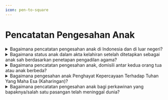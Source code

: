 ```yaml
---
icon: pen-to-square
---
```


# Pencatatan Pengesahan Anak

<details>

<summary>Bagaimana pencatatan pengesahan anak di Indonesia dan di luar negeri?</summary>

Berdasarkan penjelasan Pasal 50 ayat (1)&#x20;Undang-Undang Nomor 24 Tahun 2013 diatur bahwa Yang dimaksud dengan "Pengesahan Anak" merupakan pengesahan status seorang anak yang lahir dari perkawinan yang telah sah menurut hukum agama, pada saat pencatatan perkawinan dari kedua orang tua anak tersebut telah sah menurut hukum&#x20;negara.

**a. Pencatatan pengesahan anak di Indonesia.**

Setiap pengesahan anak wajib dilaporkan&#x20;oleh orang tua kepada Instansi Pelaksana paling lambat 30 (tiga puluh) hari sejak ayah dan ibu dari anak yang bersangkutan melakukan perkawinan dan mendapatkan akta perkawinan. Pengesahan anak hanya berlaku bagi anak yang orang tuanya telah melaksanakan perkawinan sah menurut&#x20;hukum agama dan hukum negara.

Persyaratan&#x20;pencatatan pengesahan anak dimaksud berupa:

1. kutipan akta kelahiran;
2. kutipan akta perkawinan yang menerangkan   &#x20;terjadinya peristiwa perkawinan agama atau kepercayaan terhadap Tuhan Yang Maha Esa terjadi sebelum kelahiran anak;
3. KK orang tua; dan
4. KTP-el; atau
5. Dokumen Pedalanan bagi ayah atau ibu   &#x20;Orang Asing.

Disdukcapil Kabupaten/Kota atau UPT Disdukcapil&#x20;Kabupaten/Kota mencatat dalam register akta&#x20;pengesahan anak dan menerbitkan kutipan akta pengesahan anak, membuat catatan pinggir dalam register akta kelahiran dan kutipan akta kelahiran serta kutipan akta pengakuan anak dan kutipan akta kelahiran yang telah diberikan&#x20;catatan pinggir disampaikan kepada Pemohon.

**b. Pencatatan pengesahan anak Penduduk yang&#x20;dilahirkan&#x20;sebelum orang&#x20;tuanya melaksanakan perkawinan sah menurut hukum agama atau kepercayaan terhadap Tuhan Yang Maha Esa dilakukan berdasarkan penetapan&#x20;pengadilan.**

Persyaratan pencatatan pengesahan anak&#x20;dimaksud berupa:

1. kutipan akta kelahiran;
2. kutipan akta perkawinan yang menerangkan   &#x20;terjadinya peristiwa perkawinan agama atau kepercayaan terhadap Tuhan Yang Maha Esa terjadi sebelum kelahiran anak; dan
3. Dokumen Perjalanan Republik Indonesia.

Disdukcapil Kabupaten/Kota atau UPT Disdukcapil&#x20;Kabupaten/Kota membuat catatan pinggir dalam&#x20;register akta kelahiran dan kutipan akta kelahiran dan kutipan akta kelahiran yang telah diberikan catatan pinggir disampaikan kepada Pemohon.

**c. Pencatatan pengesahan anak di luar negeri.**

1. **Pencatatan pengesahan anak bagi WNI   &#x20;Bukan Penduduk di luar negeri.**   \
   Persyaratan pengesahan anak bagi WNI   &#x20;Bukan Penduduk di Luar Negeri dimaksud berupa:   \
   a) kutipan akta kelahiran;   \
   b) kutipan akta perkawinan yang   &#x20;menerangkan   &#x20;terjadinya peristiwa perkawinan agama atau Kepercayaan Terhadap Tuhan Yang Maha Esa terjadi   &#x20;sebelum kelahiran anak; dan   \
   c) Dokumen Perjalanan Republik Indonesia \
   \
   Perwakilan Republik Indonesia mencatat dalam register akta pengesahan anak dan menerbitkan kutipan akta pengesahan anak dan membuat catatan pinggir dalam register akta kelahiran dan kutipan akta kelahiran;   &#x20;serta kutipan akta pengesahan anak dan kutipan akta kelahiran yang telah diberikan catatan   &#x20;pinggir disampaikan kepada Pemohon.
2. **Pencatatan pengesahan anak bagi WNI   &#x20;Bukan Penduduk di luar negeri yang dilahirkan   &#x20;sebelum orangtuanya   &#x20;melaksanakan perkawinan sah menurut   &#x20;hukum agama atau kepercayaan terhadap Tuhan Yang Maha Esa.**   \
   Persyaratan pengakuan anak bagi WNI Bukan   &#x20;Penduduk di luar negeri dimaksud berupa:   \
   a) salinan penetapan pengadilan dari   &#x20;pengadilan yang berwenang sesuai dengan ketentuan peraturan perundang undangan;   \
   b) kutipan akta kelahiran; dan   \
   c) Dokumen Perjalanan Republik Indonesia.\
   \
   Perwakilan RI membuat catatan pinggir dalam   &#x20;register akta kelahiran dan kutipan akta kelahiran; dan kutipan akta kelahiran yang telah diberikan catatan pinggir disampaikan Kepada Pemohon.

**Sumber rujukan:**&#x20;

* Pasal 50 Undang-Undang Nomor 24 Tahun 2013  &#x20;tentang Perubahan atas Undang-Undang Nomor 23 Tahun 2006 tentang Administrasi Kependudukan. ([link](https://dukcapil.kemendagri.go.id/download/detail/3))
* Pasal 50 dan Pasal 52 Peraturan Presiden Nomor  &#x20;96 Tahun 2018 tentang Persyaratan dan Tata Cara Pendaftaran Penduduk dan Pencatatan Sipil. ([link](https://dukcapil.kemendagri.go.id/download/detail/14))
* Pasal 75, Pasal 76, Pasal 77, Pasal 78 dan Pasal  &#x20;79 Peraturan Menteri Dalam Negeri Nomor 108 Tahun 2019 tentang Peraturan Pelaksanaan Peraturan Presiden Nomor 96 Tahun 2018 tentang Persyaratan dan Tata Cara Pendaftaran Penduduk dan Pencatatan Sipil. ([link](https://peraturan.bpk.go.id/Details/138582/permendagri-no-108-tahun-2019))
* Peraturan Menteri Dalam Negeri Nomor 109 Tahun  &#x20;2019 tentang Formulir dan Buku Yang Digunakan Dalam Administrasi Kependudukan. ([link](https://peraturan.bpk.go.id/Details/138575/permendagri-no-109-tahun-2019))
* Keputusan Menteri Dalam Negeri Nomor 400.8.2  5484.Dukcapil Tahun 2022 tentang Petunjuk Teknis  &#x20;Pelayanan Pencatatan Sipil.&#x20;
* Surat Dirjen Dukcapil yang ditujukan kepada  &#x20;Kepala Dinas Dukcapil di Seluruh Indonesia Nomor 470/13287/Dukcapil tanggal 28 September 2021  &#x20;hal Jenis Layanan, Persyaratan dan Penjelasan Pendaftaran Penduduk dan Pencatatan Sipil.

{% hint style="success" %}
Dibuat:  23 Juni 2025 10:00 WIB | Perubahan terakhir: 23 Juni 2025 10:00 WIB
{% endhint %}

</details>



<details>

<summary>Bagaimana status anak dalam akta kelahiran setelah ditetapkan sebagai anak sah berdasarkan penetapan pengadilan agama?</summary>

Pencantuman status anak dalam akta kelahiran&#x20;karena anak tersebut sudah ditetapkan sebagai anak sah dari kedua orang tuanya berdasarkan Penetapan Pengadilan Agama, maka nama kedua orang tuanya dapat dicantumkan dalam akta kelahiran anak dimaksud.

**Sumber rujukan:**

Surat Dirjen Dukcapil No. 472.11/13653/Dukcapil Tgl&#x20;15 Desember 2020 kpd Kadis Dukcapil Kab. Kudus.

{% hint style="success" %}
Dibuat:  23 Juni 2025 10:00 WIB | Perubahan terakhir: 23 Juni 2025 10:00 WIB
{% endhint %}

</details>



<details>

<summary>Bagaimana pencatatan pengesahan anak, domisili antar kedua orang tua atau anak berbeda?</summary>

a. Berdasarkan Pasal 102 b Undang-Undang Nomor&#x20;24 Tahun 2013, intinya diatur bahwa pelayanan administrasi kependudukan dilaporkan oleh penduduk di Disdukcapil Kabupaten/Kota tempat penduduk berdomisili.

Pencatatan pengesahan anak dilaksanakan di Disdukcapil Kabupaten/Kota tempat penduduk berdomisili. Apabila domisili antar kedua orang tua atau anak berbeda, maka&#x20;pencatatan dapat dilaksanakan di salah satu domisili orang tua.

Karena akta kelahiran anak yang bersangkutan&#x20;diterbitkan oleh Disdukcapil Kabupaten/Kota A, sedangkan orang tuanya sudah menjadi penduduk Kabupaten/Kota B, maka pencatatan pengesahan anak&#x20;dilaksanakan di&#x20;Kabupaten/Kota B.&#x20;Selanjutnya B,&#x20;memberitahukan kepada Disdukcapil&#x20;Kabupaten/Kota A untuk membuat catatan pinggir pengesahan anak tersebut pada register akta kelahiran dimaksud.

b. Pasal 1 angka 39 Praturan Menteri Dalam Negeri&#x20;Nomor 19 Tahun 2010, disebutkan bahwa catatan pinggir diletakkan pada bagian pinggir akta atau bagian akta yang memungkinkan (di dalam/bagian muka atau belakang akta). Karena fotokopi kutipan akta kelahiran yang dilampirkan masih tersedia tempat yang cukup untuk membuat&#x20;catatan pinggir, yaitu di halaman depan sebelah kiri bawah serta pada halaman belakang sebelah kiri bawah dan di antara catatan pinggir sebelah kanan, Disdukcapil&#x20;Kabupaten/Kota&#x20;dapat membuat catatan pinggir pada tempat yang masih&#x20;tersedia tersebut.

**Sumber rujukan:**&#x20;

* Pasal 102 b UU Nomor 24 Tahun 2013 tentang  &#x20;Perubahan atas Undang-Undang Nomor 23 Tahun  &#x20;2006 tentang Administrasi Kependudukan. ([link](https://dukcapil.kemendagri.go.id/download/detail/3))
* Surat Dirjen Dukcapil No. 472.33/5020/Dukcapil Tgl  &#x20;16 Maret 2018 kpd Kadis Dukcapil Kab. Bangka Barat.

{% hint style="success" %}
Dibuat:  23 Juni 2025 10:00 WIB | Perubahan terakhir: 23 Juni 2025 10:00 WIB
{% endhint %}

</details>



<details>

<summary>Bagaimana pengesahan anak Penghayat Kepercayaan Terhadap Tuhan Yang Maha Esa (Kaharingan)?</summary>

a. Berdasarkan Pasal 50 ayat (1) Undang Undang&#x20;Nomor 24 Tahun 2013, mengamanatkan bahwa pengesahan anak merupakan pengesahan status seorang anak yang lahir dari perkawinan yang telah sah menurut hukum agama, pada saat pencatatan perkawinan dari kedua orang tua anak&#x20;tersebut telah sah menurut hukum Negara.

b. Merujuk Pasal 52 ayat (1) Peraturan Presiden&#x20;Nomor 96 Tahun 2018, yang pada intinya mengatur bahwa pencatatan pengesahan anak yang dilahirkan&#x20;sebelum orang&#x20;tuanya melaksanakan perkawinan sah menurut hukum&#x20;agama atau kepercayaan terhadap Tuhan YME dilakukan berdasarkan penetapan pengadilan.

c. Sehubungan dengan ketentuan diatas, diberikan&#x20;penjelasan bahwa:

1. Terhadap anak yang lahir dari perkawinan sah   &#x20;berdasarkan   &#x20;Penghayat   &#x20;Kepercayaan   &#x20;Terhadap Tuhan YME tetapi organisasi dan   &#x20;penghayat kepercayaan belum terdaftar dan tercatat pada kementerian yang membidangi kebudayaan maka status anak pada akta   &#x20;kelahiran adalah anak seorang ibu. Tetapi   &#x20;apabila dalam Kartu Keluarga status orang tua sudah menunjukkan hubungan pasangan suami isteri maka dapat juga dicantumkan nama ayahnya dengan penambahan frasa   &#x20;"perkawinannya belum tercatat sesuai dengan   &#x20;peraturan perundang-undangan.
2. Terhadap anak yang dilahirkan sebelum   &#x20;organisasi   &#x20;dan pemuka penghayat   &#x20;kepercayaan terdaftar dan tercatat pada kementerian yang membidangi kebudayaan, dapat dilakukan pengesahan anak   &#x20;berdasarkan penetapan pengadilan.
3. Pengesahan anak dari pasangan suami isteri   &#x20;penghayat kepercayaan dapat dilakukan pencatatan tanpa penetapan pengadilan, engan ketentuan:   \
   a)   &#x20;anak lahir setelah perkawinan sah   &#x20;menurut   &#x20;Penghayat Kepercayaan Terhadap Tuhan YME; dan\
   b)   &#x20;Organisasi dan pemuka penghayat yang   &#x20;berwenang untuk mengawinkan sudah terdaftar dan tercatat di kementerian yang membidangi kebudayaan.

**Sumber rujukan:**&#x20;

* Pasal 50 ayat (1) Undang Undang Nomor 24 Tahun  &#x20;2013 tentang Perubahan atas Undang-Undang Nomor 23 Tahun 2006 tentang Administrasi Kependudukan. ([link](https://dukcapil.kemendagri.go.id/download/detail/3))
* Pasal 52 ayat (1) Peraturan Presiden Nomor 96  &#x20;Tahun 2018 tentang Persyaratan dan Tata Cara Pendaftaran Penduduk dan Pencatatan Sipil. ([link](https://dukcapil.kemendagri.go.id/download/detail/14))
* Surat Dirjen Dukcapil No. 472.33/8466/Dukcapil Tgl  &#x20;30 Oktober 2019 kpd Kadis Dukcapil Kab Kotabaru.

{% hint style="success" %}
Dibuat:  23 Juni 2025 10:00 WIB | Perubahan terakhir: 23 Juni 2025 10:00 WIB
{% endhint %}

</details>



<details>

<summary>Bagaimana pencatatan pengesahan anak bagi perkawinan yang bapaknya/salah satu pasangan telah meninggal dunia?</summary>

a. Berdasarkan Pasal 50 Undang-Undang Nomor 24&#x20;Tahun 2013 tentang perubahan atas Undang Undang Nomor 23 Tahun 2006 tentang Administrasi Kependudukan, diatur bahwa setiap pengesahan anak wajib dilaporkan oleh orang tua kepada Instansi Pelaksana sejak ayah dan ibu dari&#x20;anak yang bersangkutan melakukan perkawinan dan pendapatkan akta perkawinan. Pengesahan&#x20;anak hanya berlaku bagi anak yang orangtuanya telah melaksanakan perkawinan sah menurut hukum agama dan hukum negara;

b. Merujuk penjelasan di atas, maka pencatatan&#x20;pengesahan anak terhadap anak yang salah satu&#x20;orang tuanya telah meninggal dunia dan perkawinan orang tuanya telah disahkan oleh pengadilan, dapat dilaksanakan dengan\
persyaratan sebagai berikut:

1. kutipan akta kelahiran;
2. fotokopi salinan penetapan pengadilan;
3. fotokopi kutipan akta perkawinan;
4. fotokopi Kartu Keluarga;
5. fotokopi kutipan akta kematian orang tua;
6. SPTJM kebenaran data sebagai anak sah   &#x20;dengan 2 (dua) orang saksi.

Apabila perkawinan orangtuanya tidak dapat&#x20;dibuktikan dengan penetapan pengadilan maka pencatatan pengesahan anak tidak dapat dilakukan karena anak tersebut dilahirkan sebelum perkawinan sah menurut hukum agama dan kedua orang tuanya telah meninggal dunia sebagai pemohon dalam pencatatan pengesahan anak.

**Sumber rujukan:**&#x20;

* Pasal 50 Undang-Undang Nomor 24 Tahun 2013  &#x20;tentang Perubahan atas Undang-Undang Nomor 23 Tahun 2006 tentang Administrasi Kependudukan. ([link](https://dukcapil.kemendagri.go.id/download/detail/3))
* Surat Dirjen Dukcapil No. 472.33/18968/Dukcapil  &#x20;tgl 24 Desember 2021 kpd Kadis Suku Dukcapil Kota Administrasi Jakarta Utara



{% hint style="success" %}
Dibuat:  23 Juni 2025 10:00 WIB | Perubahan terakhir: 23 Juni 2025 10:00 WIB
{% endhint %}

</details>
